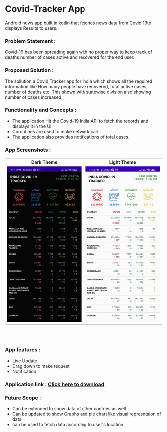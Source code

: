 # Covid-Tracker App
Android news app built in kotlin that fetches news data from <a href="https://api.covid19india.org/data.json">Covid 19</a>to displays Results to users.


### Problem Statement : 
Covid-19 has been spreading again with no proper way to keep track of 
deaths number of cases active and recovered for the end user.

### Proposed Solution : 
The sollution a Covid Tracker app for India which shows
all the required information like How many people have recovered, total 
active cases, number of deaths etc.
This shown with statewise division also showing number of cases increased.

### Functionality and Concepts :
 * The application Hit the Covid-19 India API to fetch the records and displays it in the UI.
 * Coroutines are used to make network call.
 * The application also provides notifications of total cases.

 ### App Screenshots : 
 
 <table align="center">
  <tr>
    <th>Dark Theme</th>
    <th>Light Theme</th>
    
  </tr>
  <tr>
    <td><img src="/Images/Dark Theme.jpeg" alt="Dark Theme" style="width:250px;height:500px;"></td>
    <td><img src="/Images/Light Theme.jpeg" alt="Saved News" style="width:250px;height:500px;"></td>
    
  </tr>
   
</table><br><br>



 ### App features : 
 * Live Update 
 * Drag down to make request 
 * Notification
 


### Application link : <a href="https://drive.google.com/file/d/1j1bZcK1_AQNLuTzWhdepYyMhYxDJVJV6/view?usp=sharing">**Click here to download**</a>

### Future Scope : 

* Can be extended to show data of other contries as well
* Can be updated to show Graphs and pie chart like visual represntaion of data
* can be used to fetch data according to user's location.
